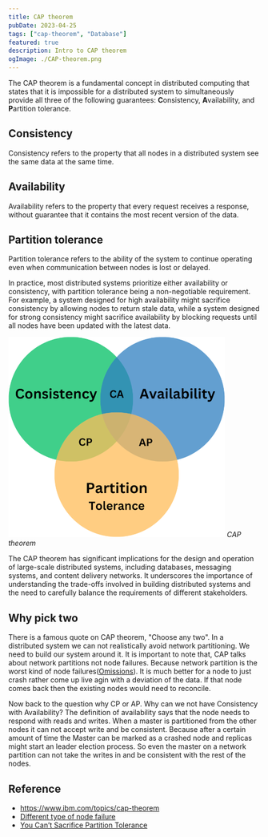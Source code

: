 ```yaml
---
title: CAP theorem
pubDate: 2023-04-25
tags: ["cap-theorem", "Database"]
featured: true
description: Intro to CAP theorem
ogImage: ./CAP-theorem.png
---
```


The CAP theorem is a fundamental concept in distributed computing that states that it is impossible for a distributed system to simultaneously provide all three of the following guarantees: **C**onsistency, **A**vailability, and **P**artition tolerance.

## Consistency

Consistency refers to the property that all nodes in a distributed system see the same data at the same time.

## Availability

Availability refers to the property that every request receives a response, without guarantee that it contains the most recent version of the data.

## Partition tolerance

Partition tolerance refers to the ability of the system to continue operating even when communication between nodes is lost or delayed.

In practice, most distributed systems prioritize either availability or consistency, with partition tolerance being a non-negotiable requirement. For example, a system designed for high availability might sacrifice consistency by allowing nodes to return stale data, while a system designed for strong consistency might sacrifice availability by blocking requests until all nodes have been updated with the latest data.

![CAP theorem](./CAP-theorem.png)
_CAP theorem_

The CAP theorem has significant implications for the design and operation of large-scale distributed systems, including databases, messaging systems, and content delivery networks. It underscores the importance of understanding the trade-offs involved in building distributed systems and the need to carefully balance the requirements of different stakeholders.

## Why pick two

There is a famous quote on CAP theorem, "Choose any two". In a distributed system we can not realistically avoid network partitioning. We need to build our system around it. It is important to note that, CAP talks about network partitions not node failures. Because network partition is the worst kind of node failures([Omissions](http://distash.blogspot.com/2010/02/node-failure.html)). It is much better for a node to just crash rather come up live agin with a deviation of the data. If that node comes back then the existing nodes would need to reconcile.

Now back to the question why CP or AP. Why can we not have Consistency with Availability?
The definition of availability says that the node needs to respond with reads and writes. When a master is partitioned from the other nodes it can not accept write and be consistent. Because after a certain amount of time the Master can be marked as a crashed node and replicas might start an leader election process. So even the master on a network partition can not take the writes in and be consistent with the rest of the nodes.

## Reference

- https://www.ibm.com/topics/cap-theorem
- [Different type of node failure](http://distash.blogspot.com/2010/02/node-failure.html)
- [You Can’t Sacrifice Partition Tolerance](https://codahale.com/you-cant-sacrifice-partition-tolerance/)
